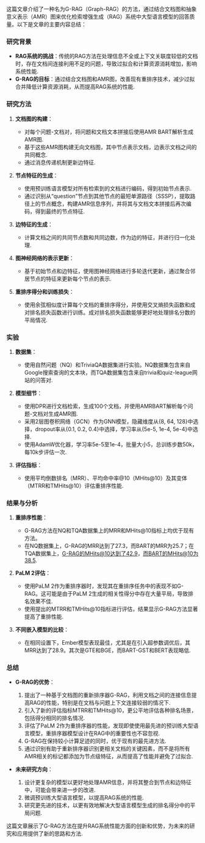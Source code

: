 这篇文章介绍了一种名为G-RAG（Graph-RAG）的方法，通过结合文档图和抽象意义表示（AMR）图来优化检索增强生成（RAG）系统中大型语言模型的回答质量。以下是文章的主要内容总结：

### 研究背景
- **RAG系统的挑战**：传统的RAG方法在处理信息不全或上下文关联度较低的文档时，存在文档间连接利用不足的问题，导致过拟合和计算资源消耗增加，影响系统性能.
- **G-RAG的目标**：通过结合文档图和AMR图，改善现有重排序技术，减少过拟合并降低计算资源消耗，从而提高RAG系统的性能.

### 研究方法
1. **文档图的构建**：
   - 对每个问题-文档对，将问题和文档文本拼接后使用AMR BART解析生成AMR图.
   - 基于这些AMR图构建无向文档图，其中节点表示文档，边表示文档之间的共同概念.
   - 通过消息传递机制更新边特征.

2. **节点特征的生成**：
   - 使用预训练语言模型对所有检索到的文档进行编码，得到初始节点表示.
   - 通过识别从“question”节点到其他节点的最短单源路径（SSSP），提取路径上的节点概念，构建AMR信息序列，并将其与文档文本拼接后再次编码，得到最终的节点特征.

3. **边特征的生成**：
   - 计算文档之间的共同节点数和共同边数，作为边的特征，并进行归一化处理.

4. **图神经网络的表示更新**：
   - 基于初始节点和边特征，使用图神经网络进行多轮迭代更新，通过聚合邻居节点的特征来更新每个节点的表示.

5. **重排序得分和训练损失**：
   - 使用余弦相似度计算每个文档的重排序得分，并使用交叉熵损失函数和成对排名损失函数进行训练。成对排名损失函数能够更好地处理排名分数的平局情况.

### 实验
1. **数据集**：
   - 使用自然问题（NQ）和TriviaQA数据集进行实验。NQ数据集包含来自Google搜索查询的文本块，而TQA数据集包含来自trivia和quiz-league网站的问答对.

2. **模型细节**：
   - 使用DPR进行文档检索，生成100个文档，并使用AMRBART解析每个问题-文档对生成AMR图.
   - 采用2层图卷积网络（GCN）作为GNN模型，隐藏维度从{8, 64, 128}中选择，dropout率从{0.1, 0.2, 0.4}中选择，学习率从{5e-5, 1e-4, 5e-4}中选择.
   - 使用AdamW优化器，学习率5e-5至1e-4，批量大小5，总训练步数50k，每10k步评估一次.

3. **评估指标**：
   - 使用平均倒数排名（MRR）、平均命中率@10（MHits@10）及其变体（MTRR和TMHits@10）评估重排序性能.

### 结果与分析
1. **重排序性能**：
   - G-RAG方法在NQ和TQA数据集上的MRR和MHits@10指标上均优于现有方法。
   - 在NQ数据集上，G-RAG的MRR达到了27.3，而BART的MRR为25.7；在TQA数据集上，G-RAG的MHits@10达到了42.9，而BART的MHits@10为38.5.

2. **PaLM 2评估**：
   - 使用PaLM 2作为重排序器时，发现其在重排序任务中的表现不如G-RAG。这可能是由于PaLM 2生成的相关性得分中存在大量平局，导致排名效果不佳.
   - 使用提出的MTRR和TMHits@10指标进行评估，结果显示G-RAG方法显著提高了重排性能.

3. **不同嵌入模型的比较**：
   - 在相同设置下，Ember模型表现最佳，尤其是在引入超参数调优后，其MRR达到了28.9。其次是GTE和BGE，而BART-GST和BERT表现略低.

### 总结
- **G-RAG的优势**：
  1. 提出了一种基于文档图的重新排序器G-RAG，利用文档之间的连接信息提高RAG的性能，特别是在文档与问题上下文连接较弱的情况下.
  2. 引入了新的评估指标MTRR和TMHits@10，更公平地评估各种排名场景，包括得分相同的排名情况.
  3. 评估了PaLM 2作为重排序器的性能，发现即使使用最先进的预训练大型语言模型，重排序器模型设计在RAG中的重要性也不容忽视.
  4. G-RAG在保持较小计算足迹的同时，优于现有的最先进方法.
  5. 通过识别有助于重新排序器识别更相关文档的关键因素，而不是将所有AMR相关的标记都添加为节点级特征，从而提高了性能并避免了过拟合.

- **未来研究方向**：
  1. 设计更复杂的模型以更好地处理AMR信息，并将其整合到节点和边特征中，可能会带来进一步的改进.
  2. 微调预训练大型语言模型，以提高RAG系统的性能.
  3. 研究更先进的技术，以更有效地解决大型语言模型生成的排名得分中的平局问题.

这篇文章展示了G-RAG方法在提升RAG系统性能方面的创新和优势，为未来的研究和应用提供了新的思路和方法.